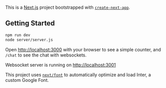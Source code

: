 This is a [Next.js](https://nextjs.org/) project bootstrapped with [`create-next-app`](https://github.com/vercel/next.js/tree/canary/packages/create-next-app).

## Getting Started

```bash
npm run dev
node server/server.js
```

Open [http://localhost:3000](http://localhost:3000) with your browser to see a simple counter, and ``` /chat ``` to see the chat with websockets.

Websocket server is running on [http://localhost:3001](http://localhost:3001)

This project uses [`next/font`](https://nextjs.org/docs/basic-features/font-optimization) to automatically optimize and load Inter, a custom Google Font.
